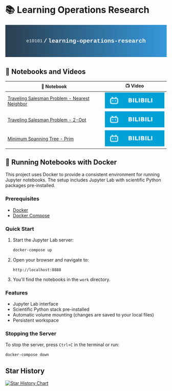 # 📚 Learning Operations Research

![Banner](./assets/banner.svg)

## 📓 Notebooks and Videos

| 📝 Notebook | 📺 Video |
|------------|----------|
| [Traveling Salesman Problem - Nearest Neighbor](./tsp/TSP-Nearest-Neighbor.ipynb) | [![Bilibili](./assets/badges/bilibili.svg)](https://www.bilibili.com/video/BV14jRUYZEpn) |
| [Traveling Salesman Problem - 2-Opt](./tsp/TSP-2-Opt.ipynb) | [![Bilibili](./assets/badges/bilibili.svg)](https://www.bilibili.com/video/BV15KdVYkEec/) |
| [Minimum Spanning Tree - Prim](./tsp/TSP-MST-Prim.ipynb) | [![Bilibili](./assets/badges/bilibili.svg)](https://www.bilibili.com/video/BV1MKdDYMEYg/) |


## 🐳 Running Notebooks with Docker

This project uses Docker to provide a consistent environment for running Jupyter notebooks. The setup includes Jupyter Lab with scientific Python packages pre-installed.

### Prerequisites

- [Docker](https://docs.docker.com/get-docker/)
- [Docker Compose](https://docs.docker.com/compose/install/)

### Quick Start

1. Start the Jupyter Lab server:

   ```bash
   docker-compose up
   ```

2. Open your browser and navigate to:

   ```
   http://localhost:8888
   ```

3. You'll find the notebooks in the `work` directory.

### Features

- Jupyter Lab interface
- Scientific Python stack pre-installed
- Automatic volume mounting (changes are saved to your local files)
- Persistent workspace

### Stopping the Server

To stop the server, press `Ctrl+C` in the terminal or run:

```bash
docker-compose down
```

## Star History

<a href="https://www.star-history.com/#e10101/learning-operations-research&Date">
 <picture>
   <source media="(prefers-color-scheme: dark)" srcset="https://api.star-history.com/svg?repos=e10101/learning-operations-research&type=Date&theme=dark" />
   <source media="(prefers-color-scheme: light)" srcset="https://api.star-history.com/svg?repos=e10101/learning-operations-research&type=Date" />
   <img alt="Star History Chart" src="https://api.star-history.com/svg?repos=e10101/learning-operations-research&type=Date" />
 </picture>
</a>